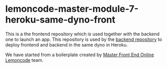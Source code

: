 # lemoncode-master-module-7-heroku-same-dyno-front

This is a the frontend repository which is used together with the backend one to launch an app. This repository is used by the [backend repository](https://github.com/Alienah/lemoncode-master-module-7-heroku-same-dyno-back) to deploy frontend and backend in the same dyno in Heroku.

We have started from a boilerplate created by [Máster Front End Online Lemoncode](https://lemoncode.net/master-frontend#inicio-banner) team.
